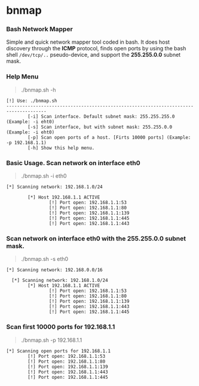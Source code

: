 # bnmap
### Bash Network Mapper

Simple and quick network mapper tool coded in bash. It does host discovery through the **ICMP** protocol, finds open ports by using the bash shell `/dev/tcp/..` pseudo-device, and support the **255.255.0.0** subnet mask.

### Help Menu
> ./bnmap.sh -h
```
[!] Use: ./bnmap.sh
-------------------------------------------------------------------------------------
        [-i] Scan interface. Default subnet mask: 255.255.255.0 (Example: -i eht0)
        [-s] Scan interface, but with subnet mask: 255.255.0.0 (Example: -i eht0)
        [-p] Scan open ports of a host. [Firts 10000 ports] (Example: -p 192.168.1.1)
        [-h] Show this help menu.
```
### Basic Usage. Scan network on interface eth0
> ./bnmap.sh -i eth0
```
[*] Scanning network: 192.168.1.0/24

        [*] Host 192.168.1.1 ACTIVE
                [!] Port open: 192.168.1.1:53
                [!] Port open: 192.168.1.1:80
                [!] Port open: 192.168.1.1:139
                [!] Port open: 192.168.1.1:445
                [!] Port open: 192.168.1.1:443
```
### Scan network on interface eth0 with the 255.255.0.0 subnet mask.
> ./bnmap.sh -s eth0
```
[*] Scanning network: 192.168.0.0/16

  [*] Scanning network: 192.168.1.0/24
        [*] Host 192.168.1.1 ACTIVE
                [!] Port open: 192.168.1.1:53
                [!] Port open: 192.168.1.1:80
                [!] Port open: 192.168.1.1:139
                [!] Port open: 192.168.1.1:443
                [!] Port open: 192.168.1.1:445
```
### Scan first 10000 ports for 192.168.1.1
> ./bnmap.sh -p 192.168.1.1
```
[*] Scanning open ports for 192.168.1.1
        [!] Port open: 192.168.1.1:53
        [!] Port open: 192.168.1.1:80
        [!] Port open: 192.168.1.1:139
        [!] Port open: 192.168.1.1:443
        [!] Port open: 192.168.1.1:445
```
